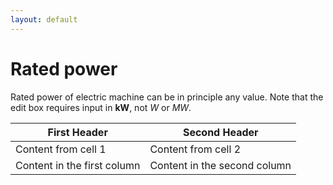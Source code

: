 ```yaml
---
layout: default
---
```


# Rated power

Rated power of electric machine can be in principle any value. Note that the edit box requires input in **kW**, not *W* or *MW*.

First Header | Second Header
------------ | -------------
Content from cell 1 | Content from cell 2
Content in the first column | Content in the second column
